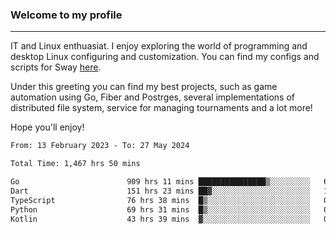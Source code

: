 ### Welcome to my profile

---

IT and Linux enthuasiat. I enjoy exploring the world of programming and desktop Linux configuring and customization. You can find my configs and scripts for Sway [here](https://github.com/uroborosq/mess-of-linux-configurations).

Under this greeting you can find my best projects, such as game automation using Go, Fiber and Postrges, several implementations of distributed file system, service for managing tournaments and a lot more!

Hope you'll enjoy!

<!-- <div display="block">
 	<img align="left" width="48%" alt="isocalendar" src=".github/metrics/isocalendar_metrics.svg" />
	<img align="center" width="48%" alt="contributions" src=".github/metrics/contributions_metrics.svg" />
	<img align="center" alt="languages" src=".github/metrics/languages_metrics.svg" />
</div> -->

<!-- ![](https://komarev.com/ghpvc/?username=uroborosq&color=success&style=flat-square) -->
<!-- [](https://img.shields.io/github/last-commit/uroborosq/uroborosq?label=Profile%20updated&style=flat-square) -->

<!--START_SECTION:waka-->

```txt
From: 13 February 2023 - To: 27 May 2024

Total Time: 1,467 hrs 50 mins

Go                        909 hrs 11 mins ███████████████▒░░░░░░░░░   61.31 %
Dart                      151 hrs 23 mins ██▓░░░░░░░░░░░░░░░░░░░░░░   10.21 %
TypeScript                76 hrs 38 mins  █▒░░░░░░░░░░░░░░░░░░░░░░░   05.17 %
Python                    69 hrs 31 mins  █▒░░░░░░░░░░░░░░░░░░░░░░░   04.69 %
Kotlin                    43 hrs 39 mins  ▓░░░░░░░░░░░░░░░░░░░░░░░░   02.94 %
```

<!--END_SECTION:waka-->
